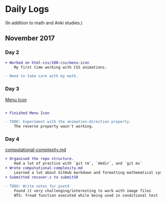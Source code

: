 # Daily Logs

(In addition to math and Anki studies.)

## November 2017
### Day 2
```diff
+ Worked on html-css/100-css/menu-icon
    My first time working with CSS animations.

- Need to take care with my math.
```
### Day 3
[Menu Icon](https://codepen.io/elloo/full/wPaLwy/)
```diff

+ Finished Menu Icon

- TODO: Experiment with the animation-direction property. 
    The reverse property wasn't working.
```

### Day 4
[computational-complexity.md](my-studies/notes/computational-complexity.md)
```diff
+ Organised the repo structure.
    Had a lot of practice with `git rm`, `mkdir`, and `git mv`
+ Wrote computational-complexity.md
    Learned a lot about GitHub markdown and formatting mathematical symbols.
+ Submitted recover.c to submit50

- TODO: Write notes for pset4
    Found it very challenging/interesting to work with image files
    NTS: fread function executed while being used in conditional test
```